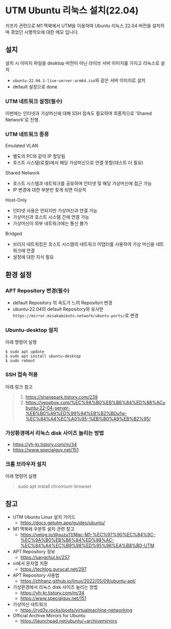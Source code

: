 # UTM Ubuntu 리눅스 설치(22.04)
카프카 관련으로 M1 맥북에서 UTM을 이용하여 Ubuntu 리눅스 22.04 버전을 설치하며 겪었던 시행착오에 대한 메모 입니다.

## 설치
설치 시 이미지 파일을 desktop 버전이 아닌 라이브 서버 이미지를 가지고 리눅스로 설치
- `ubuntu-22.04.1-live-server-arm64.iso`와 같은 서버 이미지로 설치
- default 설정으로 done

### UTM 네트워크 설정(필수)
이번에는 인터넷과 가상머신에 대해 SSH 접속도 필요하여 최종적으로 'Shared Network'로 진행.

### UTM 네트워크 종류
Emulated VLAN
- 별도의 PC와 같이 IP 할당됨
- 호스트 시스템(로컬)에서 해당 가상머신으로 연결 못함(테스트 더 필요)
 
Shared Network
- 호스트 시스템과 네트워크를 공유하며 인터넷 및 해당 가상머신에 접근 가능
- IP 변경에 대한 부분만 찾게 되면 이상적
 
Host-Only
- 인터넷 사용은 안되지만 가상머신과 연결 가능
- 가상머신과 호스트 시스템 간에 연결 가능
- 가상머신이 외부 네트워크에는 통신 불가

Bridged
- 브리지 네트워킹은 호스트 시스템의 네트워크 어댑터를 사용하여 가상 머신을 네트워크에 연결
- 설정에 대한 지식 필요

## 환경 설정
### APT Repository 변경(필수)
- default Repository 의 속도가 느려 Repositort 변경
- ubuntu-22.04의 default Repository와 유사한 `https://mirror.misakamikoto.network/ubuntu-ports/`로 변경

### Ubuntu-desktop 설치
아래 명령어 실행
```
$ sudo apt update
$ sudo apt install ubuntu-desktop
$ sudo reboot
```

### SSH 접속 허용
아래 링크 참고
> 1. https://shanepark.tistory.com/239
> 2. https://yeopbox.com/%EC%9A%B0%EB%B6%84%ED%88%ACubuntu-22-04-server-%EB%B0%A9%ED%99%94%EB%B2%BDufw-%EC%84%A4%EC%A0%95-%EB%B0%A9%EB%B2%95/

### 가상환경에서 리눅스 disk 사이즈 늘리는 방법
- https://yh-kr.tistory.com/m/34
- https://www.specialguy.net/151

### 크롬 브라우저 설치
아래 명령어 실행
> sudo apt install chromium-browser

## 참고
- UTM Ubuntu Linux 설치 가이드
  - https://docs.getutm.app/guides/ubuntu/
- M1 맥북에 우분투 설치 관련 참고
  - https://velog.io/@suzu11/Mac-M1-%EC%97%90%EC%84%9C-%EC%9A%B0%EB%B6%84%ED%88%AC-%EC%84%A4%EC%B9%98%ED%95%98%EA%B8%B0-UTM
- APT Repository 정보
  - https://sangchul.kr/257
- vi에서 문자열 치환
  - https://techlog.gurucat.net/297
- APT Repository 사용법
  - https://chhanz.github.io/linux/2022/05/09/ubuntu-apt/
- 가상환경에서 리눅스 disk 사이즈 늘리는 방법
  - https://yh-kr.tistory.com/m/34
  - https://www.specialguy.net/151
- 가상머신 네트워크
  - https://ryd3v.rocks/posts/virtualmachine-networking
- Official Archive Mirrors for Ubuntu
  - https://launchpad.net/ubuntu/+archivemirrors

